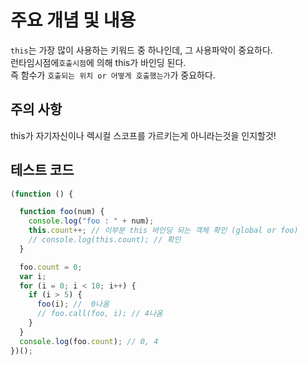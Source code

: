 # 주요 개념 및 내용
`this`는 가장 많이 사용하는 키워드 중 하나인데, 그 사용파악이 중요하다.  
런타임시점에`호출시점`에 의해 this가 바인딩 된다.  
즉 함수가 `호출되는 위치 or 어떻게 호출했는가`가 중요하다.

## 주의 사항
this가 자기자신이나 렉시컬 스코프를 가르키는게 아니라는것을 인지할것!

## 테스트 코드

```javascript
(function () {

  function foo(num) {
    console.log("foo : " + num);
    this.count++; // 이부분 this 바인딩 되는 객체 확인 (global or foo)
    // console.log(this.count); // 확인
  }

  foo.count = 0;
  var i;
  for (i = 0; i < 10; i++) {
    if (i > 5) {
      foo(i); //  0나옴
      // foo.call(foo, i); // 4나옴
    }
  }
  console.log(foo.count); // 0, 4
})();
```

